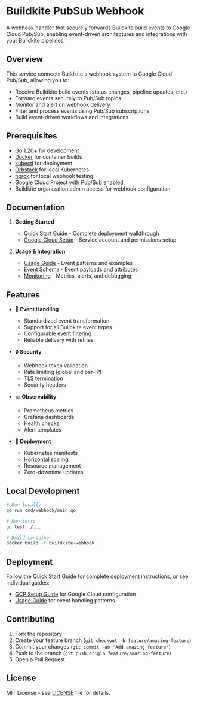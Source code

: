 # Buildkite PubSub Webhook

A webhook handler that securely forwards Buildkite build events to Google Cloud Pub/Sub, enabling event-driven architectures and integrations with your Buildkite pipelines.

## Overview

This service connects Buildkite's webhook system to Google Cloud Pub/Sub, allowing you to:
- Receive Buildkite build events (status changes, pipeline updates, etc.)
- Forward events securely to Pub/Sub topics
- Monitor and alert on webhook delivery
- Filter and process events using Pub/Sub subscriptions
- Build event-driven workflows and integrations

## Prerequisites

- [Go 1.20+](https://golang.org/dl/) for development
- [Docker](https://docs.docker.com/get-docker/) for container builds
- [kubectl](https://kubernetes.io/docs/tasks/tools/) for deployment
- [Orbstack](https://orbstack.dev/) for local Kubernetes
- [ngrok](https://ngrok.com/) for local webhook testing
- [Google Cloud Project](https://cloud.google.com/) with Pub/Sub enabled
- Buildkite organization admin access for webhook configuration

## Documentation

1. **Getting Started**
   - [Quick Start Guide](docs/QUICK_START.md) - Complete deployment walkthrough
   - [Google Cloud Setup](docs/GCP_SETUP.md) - Service account and permissions setup

2. **Usage & Integration**
   - [Usage Guide](docs/USAGE.md) - Event patterns and examples
   - [Event Schema](docs/USAGE.md#event-structure) - Event payloads and attributes
   - [Monitoring](docs/MONITORING.md) - Metrics, alerts, and debugging

## Features

- 🔄 **Event Handling**
  - Standardized event transformation
  - Support for all Buildkite event types
  - Configurable event filtering
  - Reliable delivery with retries

- 🔒 **Security**
  - Webhook token validation
  - Rate limiting (global and per-IP)
  - TLS termination
  - Security headers

- 📊 **Observability**
  - Prometheus metrics
  - Grafana dashboards
  - Health checks
  - Alert templates

- 🚀 **Deployment**
  - Kubernetes manifests
  - Horizontal scaling
  - Resource management
  - Zero-downtime updates

## Local Development

```bash
# Run locally
go run cmd/webhook/main.go

# Run tests
go test ./...

# Build container
docker build -t buildkite-webhook .
```

## Deployment

Follow the [Quick Start Guide](docs/QUICK_START.md) for complete deployment instructions, or see individual guides:
- [GCP Setup Guide](docs/GCP_SETUP.md) for Google Cloud configuration
- [Usage Guide](docs/USAGE.md) for event handling patterns

## Contributing

1. Fork the repository
2. Create your feature branch (`git checkout -b feature/amazing-feature`)
3. Commit your changes (`git commit -am 'Add amazing feature'`)
4. Push to the branch (`git push origin feature/amazing-feature`)
5. Open a Pull Request

## License

MIT License - see [LICENSE](LICENSE) file for details.
